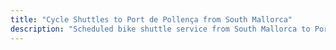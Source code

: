 ```yaml
---
title: "Cycle Shuttles to Port de Pollença from South Mallorca"
description: "Scheduled bike shuttle service from South Mallorca to Port de Pollença. Ride the Tramuntana one way, shuttle back."
---
```


<!-- Content will be added later -->
